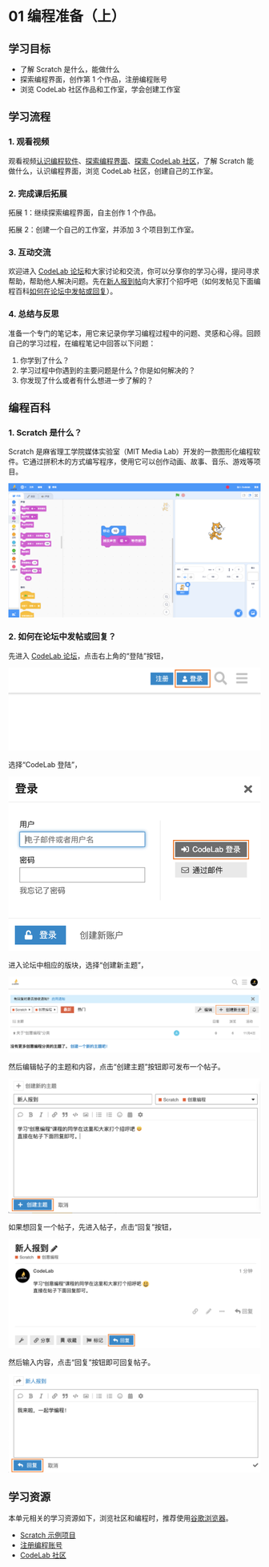 # 01 编程准备（上）

## 学习目标

* 了解 Scratch 是什么，能做什么
* 探索编程界面，创作第 1 个作品，注册编程账号
* 浏览 CodeLab 社区作品和工作室，学会创建工作室

## **学习流程**

### 1. 观看视频

观看视频[认识编程软件](https://www.bilibili.com/video/BV1jT4y1K7iA?p=1)、[探索编程界面](https://www.bilibili.com/video/BV1jT4y1K7iA?p=2)、[探索 CodeLab 社区](https://www.bilibili.com/video/BV1jT4y1K7iA?p=3)，了解 Scratch 能做什么，认识编程界面，浏览 CodeLab 社区，创建自己的工作室。

### 2. 完成课后拓展

拓展 1：继续探索编程界面，自主创作 1 个作品。



拓展 2：创建一个自己的工作室，并添加 3 个项目到工作室。



### 3. 互动交流

欢迎进入 [CodeLab 论坛](https://discuss.codelab.club/c/8-category/8)和大家讨论和交流，你可以分享你的学习心得，提问寻求帮助，帮助他人解决问题。先在[新人报到帖](https://discuss.codelab.club/t/topic/157)向大家打个招呼吧（如何发帖见下面编程百科[如何在论坛中发帖或回复](01-bian-cheng-zhun-bei-shang.md#2-ru-he-zai-lun-tan-zhong-fa-tie-huo-hui-fu)）。

### 4. 总结与反思

准备一个专门的笔记本，用它来记录你学习编程过程中的问题、灵感和心得。回顾自己的学习过程，在编程笔记中回答以下问题：

1. 你学到了什么？
2. 学习过程中你遇到的主要问题是什么？你是如何解决的？
3. 你发现了什么或者有什么想进一步了解的？

## 编程百科

### 1. Scratch 是什么？

Scratch 是麻省理工学院媒体实验室（MIT Media Lab）开发的一款图形化编程软件。它通过拼积木的方式编写程序，使用它可以创作动画、故事、音乐、游戏等项目。

![](.gitbook/assets/1.1-scratch-jie-shao-.png)

### 2. 如何在论坛中发帖或回复？ <a id="2-ru-he-zai-lun-tan-zhong-fa-tie-huo-hui-fu"></a>

先进入 [CodeLab 论坛](https://discuss.codelab.club/)，点击右上角的“登陆”按钮，

![](.gitbook/assets/1.2-deng-lu-lun-tan-.png)

选择“CodeLab 登陆”，

![](.gitbook/assets/1.3-zhang-hao-deng-lu-.png)

进入论坛中相应的版块，选择“创建新主题”，

![](.gitbook/assets/1.4-chuang-jian-zhu-ti-.png)

然后编辑帖子的主题和内容，点击“创建主题”按钮即可发布一个帖子。

![](.gitbook/assets/1.5-bian-xie-zhu-ti-.png)

如果想回复一个帖子，先进入帖子，点击“回复”按钮，

![](.gitbook/assets/1.6-hui-fu-.png)

然后输入内容，点击“回复”按钮即可回复帖子。

![](.gitbook/assets/1.7-hui-fu-nei-rong-.png)

## 学习资源

本单元相关的学习资源如下，浏览社区和编程时，推荐使用[谷歌浏览器](https://www.google.cn/chrome/index.html)。

* [Scratch 示例项目](https://create.codelab.club/studios/64/)
* [注册编程账号](https://create.codelab.club/join)
* [CodeLab 社区](https://create.codelab.club/)

